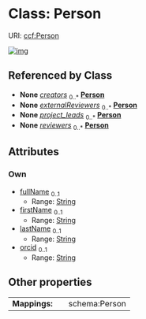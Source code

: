 
# Class: Person




URI: [ccf:Person](http://purl.org/ccf/Person)


[![img](https://yuml.me/diagram/nofunky;dir:TB/class/[RefOrganMetadata]++-%20creators%200..*>[Person&#124;fullName:string%20%3F;firstName:string%20%3F;lastName:string%20%3F;orcid:string%20%3F],[DatasetMetadata]++-%20creators%200..*>[Person],[RefOrganMetadata],[DatasetMetadata])](https://yuml.me/diagram/nofunky;dir:TB/class/[RefOrganMetadata]++-%20creators%200..*>[Person&#124;fullName:string%20%3F;firstName:string%20%3F;lastName:string%20%3F;orcid:string%20%3F],[DatasetMetadata]++-%20creators%200..*>[Person],[RefOrganMetadata],[DatasetMetadata])

## Referenced by Class

 *  **None** *[creators](creators.md)*  <sub>0..\*</sub>  **[Person](Person.md)**
 *  **None** *[externalReviewers](externalReviewers.md)*  <sub>0..\*</sub>  **[Person](Person.md)**
 *  **None** *[project_leads](project_leads.md)*  <sub>0..\*</sub>  **[Person](Person.md)**
 *  **None** *[reviewers](reviewers.md)*  <sub>0..\*</sub>  **[Person](Person.md)**

## Attributes


### Own

 * [fullName](fullName.md)  <sub>0..1</sub>
     * Range: [String](types/String.md)
 * [firstName](firstName.md)  <sub>0..1</sub>
     * Range: [String](types/String.md)
 * [lastName](lastName.md)  <sub>0..1</sub>
     * Range: [String](types/String.md)
 * [orcid](orcid.md)  <sub>0..1</sub>
     * Range: [String](types/String.md)

## Other properties

|  |  |  |
| --- | --- | --- |
| **Mappings:** | | schema:Person |

